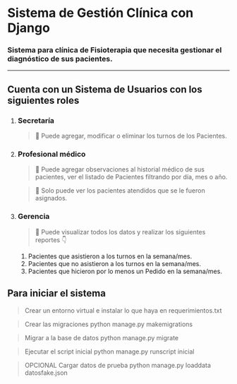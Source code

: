 # Sistema de Gestión Clínica con Django


### Sistema para clínica de Fisioterapia que necesita gestionar el diagnóstico de sus pacientes.

---


## Cuenta con un Sistema de Usuarios con los siguientes roles


1. ### Secretaría
    > 📌 Puede agregar, modificar o eliminar los turnos de los Pacientes.


2. ### Profesional médico
    > 📌 Puede agregar observaciones al historial médico de sus pacientes, ver el listado de Pacientes filtrando por día, mes o año.

    > 📌 Solo puede ver los pacientes atendidos que se le fueron asignados.

3. ### Gerencia

    > 📌 Puede visualizar todos los datos y realizar los siguientes reportes 👇
    1. Pacientes que asistieron a los turnos en la semana/mes.
    2. Pacientes que no asistieron a los turnos en la semana/mes.  
    3. Pacientes que hicieron por lo menos un Pedido en la semana/mes.

## Para iniciar el sistema

> Crear un entorno virtual e instalar lo que haya en requerimientos.txt

> Crear las migraciones python manage.py makemigrations

> Migrar a la base de datos python manage.py migrate

> Ejecutar el script inicial python manage.py runscript inicial

> OPCIONAL Cargar datos de prueba python manage.py loaddata datosfake.json